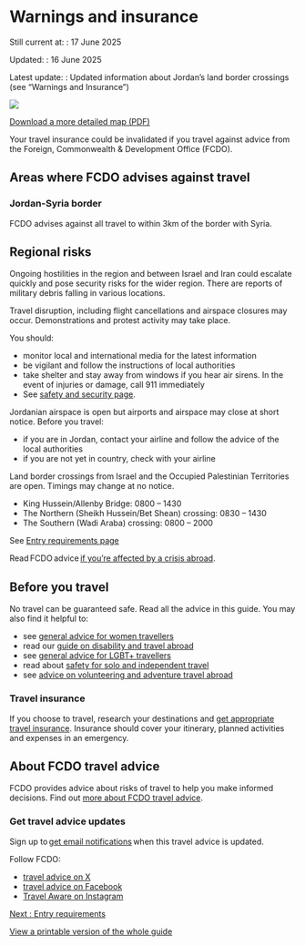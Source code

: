 # Warnings and insurance

Still current at:
:   17 June 2025

Updated:
:   16 June 2025

Latest update:
:   Updated information about Jordan’s land border crossings (see “Warnings and Insurance”)

![](https://assets.publishing.service.gov.uk/media/65bbcf944965c50010e8a3f1/FCDO__TA__087_-_Jordan_Travel_Advice_Ed2__WEB_.jpg)


[Download a more detailed map (PDF)](https://assets.publishing.service.gov.uk/media/65bbcf95cc6fd600145dbec4/FCDO__TA__087_-_Jordan_Travel_Advice_Ed2.pdf)

Your travel insurance could be invalidated if you travel against advice from the Foreign, Commonwealth & Development Office (FCDO).

## Areas where FCDO advises against travel

### Jordan-Syria border

FCDO advises against all travel to within 3km of the border with Syria.

## Regional risks

Ongoing hostilities in the region and between Israel and Iran could escalate quickly and pose security risks for the wider region. There are reports of military debris falling in various locations.

Travel disruption, including flight cancellations and airspace closures may occur. Demonstrations and protest activity may take place.

You should:

* monitor local and international media for the latest information
* be vigilant and follow the instructions of local authorities
* take shelter and stay away from windows if you hear air sirens. In the event of injuries or damage, call 911 immediately
* See [safety and security page](https://www.gov.uk/foreign-travel-advice/jordan/safety-and-security).

Jordanian airspace is open but airports and airspace may close at short notice. Before you travel:

* if you are in Jordan, contact your airline and follow the advice of the local authorities
* if you are not yet in country, check with your airline

Land border crossings from Israel and the Occupied Palestinian Territories are open. Timings may change at no notice.

* King Hussein/Allenby Bridge: 0800 – 1430
* The Northern (Sheikh Hussein/Bet Shean) crossing: 0830 – 1430
* The Southern (Wadi Araba) crossing: 0800 – 2000

See [Entry requirements page](https://www.gov.uk/foreign-travel-advice/jordan/entry-requirements)

Read FCDO advice [if you’re affected by a crisis abroad](https://www.gov.uk/guidance/how-to-deal-with-a-crisis-overseas).

## Before you travel

No travel can be guaranteed safe. Read all the advice in this guide. You may also find it helpful to:

* see [general advice for women travellers](https://www.gov.uk/guidance/advice-for-women-travelling-abroad)
* read our [guide on disability and travel abroad](https://www.gov.uk/government/publications/disabled-travellers)
* see [general advice for LGBT+ travellers](https://www.gov.uk/guidance/lesbian-gay-bisexual-and-transgender-foreign-travel-advice)
* read about [safety for solo and independent travel](https://www.gov.uk/guidance/solo-and-independent-travel)
* see [advice on volunteering and adventure travel abroad](https://www.gov.uk/guidance/safer-adventure-travel-and-volunteering-overseas)

### Travel insurance

If you choose to travel, research your destinations and [get appropriate travel insurance](https://www.gov.uk/guidance/foreign-travel-insurance). Insurance should cover your itinerary, planned activities and expenses in an emergency.

## About FCDO travel advice

FCDO provides advice about risks of travel to help you make informed decisions. Find out [more about FCDO travel advice](https://www.gov.uk/guidance/about-foreign-commonwealth-development-office-travel-advice).

### Get travel advice updates

Sign up to [get email notifications](https://www.gov.uk/foreign-travel-advice/jordan/email-signup) when this travel advice is updated.

Follow FCDO:

* [travel advice on X](https://x.com/fcdotravelgovuk)
* [travel advice on Facebook](https://www.facebook.com/FCDOTravel/)
* [Travel Aware on Instagram](https://www.instagram.com/accounts/login/?next=https%3A%2F%2Fwww.instagram.com%2Ftravelaware%2F&is_from_rle)

[Next
:
Entry requirements](/foreign-travel-advice/jordan/entry-requirements)

[View a printable version of the whole guide](/foreign-travel-advice/jordan/print)